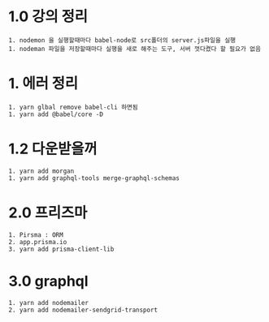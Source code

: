 # 1.0 강의 정리 
    1. nodemon 을 실행할때마다 babel-node로 src폴더의 server.js파일을 실행
    1. nodeman 파일을 저장할때마다 실행을 새로 해주는 도구, 서버 껏다켰다 할 필요가 없음 

# 1. 에러 정리
    1. yarn glbal remove babel-cli 하면됨
    1. yarn add @babel/core -D

# 1.2 다운받을꺼
    1. yarn add morgan
    1. yarn add graphql-tools merge-graphql-schemas

# 2.0 프리즈마
    1. Pirsma : ORM 
    2. app.prisma.io
    3. yarn add prisma-client-lib

# 3.0 graphql
    1. yarn add nodemailer
    2. yarn add nodemailer-sendgrid-transport